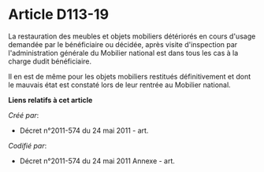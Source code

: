 # Article D113-19

La restauration des meubles et objets mobiliers détériorés en cours d'usage demandée par le bénéficiaire ou décidée, après
visite d'inspection par l'administration générale du Mobilier national est dans tous les cas à la charge dudit bénéficiaire.

Il en est de même pour les objets mobiliers restitués définitivement et dont le mauvais état est constaté lors de leur
rentrée au Mobilier national.

**Liens relatifs à cet article**

_Créé par_:

  - Décret n°2011-574 du 24 mai 2011  - art.

_Codifié par_:

  - Décret n°2011-574 du 24 mai 2011 Annexe - art.
